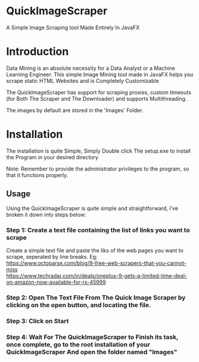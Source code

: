 # QuickImageScraper

A Simple Image Scraping tool Made Entirely In JavaFX

# Introduction

Data Mining is an absolute necessity for a Data Analyst or a Machine Learning Engineer.
This simple Image Mining tool made in JavaFX helps you scrape static HTML Websites and is Completely Customizable

The QuickImageScraper has support for scraping proxies, custom timeouts (for Both The Scraper and The Downloader) and supports Multithreading.

The images by default are stored in the 'Images' Folder.

# Installation

The installation is quite Simple, Simply Double click The setup.exe to install the Program in your desired directory

Note: Remember to provide the administrator privileges to the program, so that it functions properly.

## Usage

Using the QuickImageScraper is quite simple and straightforward, i've broken it down into steps below:

### Step 1: Create a text file containing the list of links you want to scrape

Create a simple text file and paste the liks of the web pages you want to scrape, seperated by line breaks.
Eg:</br>https://www.octoparse.com/blog/9-free-web-scrapers-that-you-cannot-miss</br>
   https://www.techradar.com/in/deals/oneplus-9-gets-a-limited-time-deal-on-amazon-now-available-for-rs-45999
    
### Step 2: Open The Text File From The Quick Image Scraper by clicking on the open button, and locating the file.

### Step 3: Click on Start

### Step 4: Wait For The QuickImageScraper to Finish its task, once complete, go to the root installation of your QuickImageScraper And open the folder named "Images"
